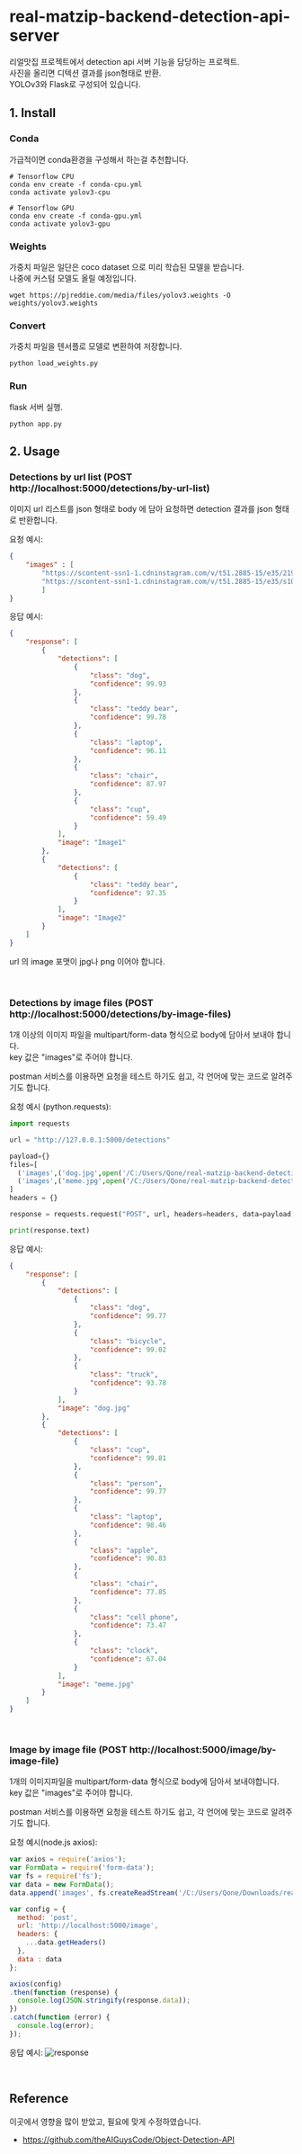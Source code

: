# real-matzip-backend-detection-api-server
리얼맛집 프로젝트에서 detection api 서버 기능을 담당하는 프로젝트.  
사진을 올리면 디텍션 결과를 json형태로 반환.  
YOLOv3와 Flask로 구성되어 있습니다.

## 1. Install
### Conda
가급적이면 conda환경을 구성해서 하는걸 추천합니다.
```shell
# Tensorflow CPU
conda env create -f conda-cpu.yml
conda activate yolov3-cpu

# Tensorflow GPU
conda env create -f conda-gpu.yml
conda activate yolov3-gpu
```

### Weights
가중치 파일은 일단은 coco dataset 으로 미리 학습된 모델을 받습니다.  
나중에 커스텀 모델도 올릴 예정입니다.  
```shell
wget https://pjreddie.com/media/files/yolov3.weights -O weights/yolov3.weights
```

### Convert
가중치 파일을 텐서플로 모델로 변환하여 저장합니다.
```shell
python load_weights.py
```

### Run
flask 서버 실행.
```shell
python app.py
```

## 2. Usage
### Detections by url list (POST http://localhost:5000/detections/by-url-list)
이미지 url 리스트를 json 형태로 body 에 담아 요청하면 detection 결과를 json 형태로 반환합니다.

요청 예시:
```json
{
    "images" : [
        "https://scontent-ssn1-1.cdninstagram.com/v/t51.2885-15/e35/219194203_4048726531863394_2564241120347390836_n.jpg?_nc_ht=scontent-ssn1-1.cdninstagram.com&_nc_cat=110&_nc_ohc=ozDT8pvlE1QAX9G0pPH&edm=AP_V10EBAAAA&ccb=7-4&oh=b6b5d2c2a7649896c7576e3a82ed5930&oe=60FE346B&_nc_sid=4f375e",
        "https://scontent-ssn1-1.cdninstagram.com/v/t51.2885-15/e35/s1080x1080/219798075_800281433987925_562346442929147322_n.jpg?_nc_ht=scontent-ssn1-1.cdninstagram.com&_nc_cat=1&_nc_ohc=zV6m3407S4UAX-D0Q0N&edm=AP_V10EBAAAA&ccb=7-4&oh=4aa5f11088554cbb058eeb1778510415&oe=60FD7652&_nc_sid=4f375e"
        ]
}
```

응답 예시:
```json
{
    "response": [
        {
            "detections": [
                {
                    "class": "dog",
                    "confidence": 99.93
                },
                {
                    "class": "teddy bear",
                    "confidence": 99.78
                },
                {
                    "class": "laptop",
                    "confidence": 96.11
                },
                {
                    "class": "chair",
                    "confidence": 87.97
                },
                {
                    "class": "cup",
                    "confidence": 59.49
                }
            ],
            "image": "Image1"
        },
        {
            "detections": [
                {
                    "class": "teddy bear",
                    "confidence": 97.35
                }
            ],
            "image": "Image2"
        }
    ]
}
```
url 의 image 포맷이 jpg나 png 이어야 합니다. 

<br/>

### Detections by image files (POST http://localhost:5000/detections/by-image-files)
1개 이상의 이미지 파일을 multipart/form-data 형식으로 body에 담아서 보내야 합니다.  
key 값은 "images"로 주어야 합니다.

postman 서비스를 이용하면 요청을 테스트 하기도 쉽고, 각 언어에 맞는 코드로 알려주기도 합니다.

요청 예시 (python.requests):
```python
import requests

url = "http://127.0.0.1:5000/detections"

payload={}
files=[
  ('images',('dog.jpg',open('/C:/Users/Qone/real-matzip-backend-detection-api-server/data/images/dog.jpg','rb'),'image/jpeg')),
  ('images',('meme.jpg',open('/C:/Users/Qone/real-matzip-backend-detection-api-server/data/images/meme.jpg','rb'),'image/jpeg'))
]
headers = {}

response = requests.request("POST", url, headers=headers, data=payload, files=files)

print(response.text)
```
응답 예시:
```json
{
    "response": [
        {
            "detections": [
                {
                    "class": "dog",
                    "confidence": 99.77
                },
                {
                    "class": "bicycle",
                    "confidence": 99.02
                },
                {
                    "class": "truck",
                    "confidence": 93.78
                }
            ],
            "image": "dog.jpg"
        },
        {
            "detections": [
                {
                    "class": "cup",
                    "confidence": 99.81
                },
                {
                    "class": "person",
                    "confidence": 99.77
                },
                {
                    "class": "laptop",
                    "confidence": 98.46
                },
                {
                    "class": "apple",
                    "confidence": 90.83
                },
                {
                    "class": "chair",
                    "confidence": 77.85
                },
                {
                    "class": "cell phone",
                    "confidence": 73.47
                },
                {
                    "class": "clock",
                    "confidence": 67.04
                }
            ],
            "image": "meme.jpg"
        }
    ]
}
```
<br/>

### Image by image file (POST http://localhost:5000/image/by-image-file)
1개의 이미지파일을 multipart/form-data 형식으로 body에 담아서 보내야합니다.  
key 값은 "images"로 주어야 합니다.

postman 서비스를 이용하면 요청을 테스트 하기도 쉽고, 각 언어에 맞는 코드로 알려주기도 합니다.

요청 예시(node.js axios):
```javascript
var axios = require('axios');
var FormData = require('form-data');
var fs = require('fs');
var data = new FormData();
data.append('images', fs.createReadStream('/C:/Users/Qone/Downloads/real-matzip-backend-detection-api-server/data/images/dog.jpg'));

var config = {
  method: 'post',
  url: 'http://localhost:5000/image',
  headers: { 
    ...data.getHeaders()
  },
  data : data
};

axios(config)
.then(function (response) {
  console.log(JSON.stringify(response.data));
})
.catch(function (error) {
  console.log(error);
});
```

응답 예시:
![response](detections/detection.jpg)

<br/>

## Reference
이곳에서 영향을 많이 받았고, 필요에 맞게 수정하였습니다.
* https://github.com/theAIGuysCode/Object-Detection-API
